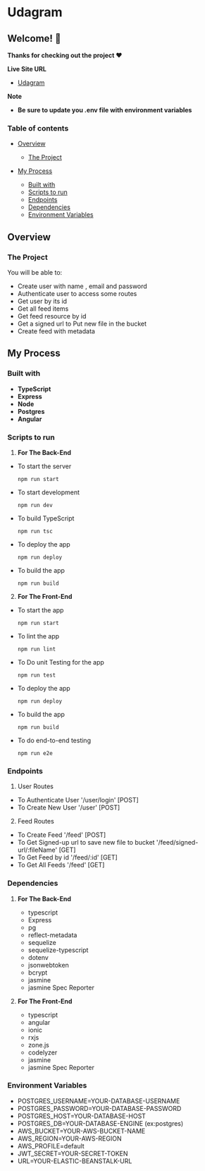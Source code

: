 # Udagram

## Welcome! 👋

**Thanks for checking out the project ❤**

**Live Site URL**

- [Udagram](http://dany-udagram.s3-website-us-east-1.amazonaws.com)

**Note**

- **Be sure to update you .env file with environment variables**

### Table of contents

- [Overview](#overview)
    - [The Project](#The-Project)

- [My Process](#my-process)
    - [Built with](#built-with)
    - [Scripts to run](#scripts-to-run)
    - [Endpoints](#endpoints)
    - [Dependencies](#dependencies)
    - [Environment Variables](#environment-variables)
## Overview

### The Project

You will be able to:

- Create user with name , email and password
- Authenticate user to access some routes
- Get user by its id
- Get all feed items
- Get feed resource by id
- Get a signed url to Put new file in the bucket
- Create feed with metadata

## My Process

### Built with

- **TypeScript**
- **Express**
- **Node**
- **Postgres**
- **Angular**

### Scripts to run
1. __For The Back-End__

- To start the server
  ```
  npm run start
  ```
- To start development
  ```
  npm run dev
  ```
- To build TypeScript
  ```
  npm run tsc
  ```
- To deploy the app
  ```
  npm run deploy
  ```
- To build the app
  ```
  npm run build
  ```
2. __For The Front-End__

  - To start the app
    ```
    npm run start
    ```
  - To lint the app
    ```
    npm run lint
    ```
  - To Do unit Testing for the app
    ```
    npm run test
    ```
  - To deploy the app
    ```
    npm run deploy
    ```
  - To build the app
    ```
    npm run build
    ```
  - To do end-to-end testing
    ```
    npm run e2e
    ```
    
### Endpoints
1. User Routes
- To Authenticate User '/user/login'  [POST]
- To Create New User '/user' [POST]

2. Feed Routes
- To Create Feed '/feed' [POST]
- To Get Signed-up url to save new file to bucket '/feed/signed-url/:fileName' [GET]
- To Get Feed by id '/feed/:id' [GET]
- To Get All Feeds '/feed' [GET]

### Dependencies

1. __For The Back-End__

   - typescript
   - Express
   - pg
   - reflect-metadata
   - sequelize
   - sequelize-typescript
   - dotenv
   - jsonwebtoken
   - bcrypt
   - jasmine
   - jasmine Spec Reporter

3. __For The Front-End__

   - typescript
   - angular
   - ionic
   - rxjs
   - zone.js
   - codelyzer
   - jasmine
   - jasmine Spec Reporter

### Environment Variables

- POSTGRES_USERNAME=YOUR-DATABASE-USERNAME
- POSTGRES_PASSWORD=YOUR-DATABASE-PASSWORD
- POSTGRES_HOST=YOUR-DATABASE-HOST
- POSTGRES_DB=YOUR-DATABASE-ENGINE (ex:postgres)
- AWS_BUCKET=YOUR-AWS-BUCKET-NAME
- AWS_REGION=YOUR-AWS-REGION
- AWS_PROFILE=default
- JWT_SECRET=YOUR-SECRET-TOKEN
- URL=YOUR-ELASTIC-BEANSTALK-URL
